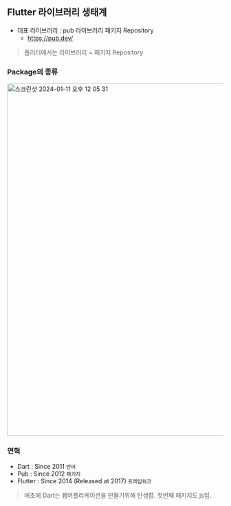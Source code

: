 ## Flutter 라이브러리 생태계
- 대표 라이브러리 : pub 라이브러리 패키지 Repository 
  - https://pub.dev/

> 플러터에서는 라이브러리 = 패키지 Repository

### Package의 종류

<img width="817" alt="스크린샷 2024-01-11 오후 12 05 31" src="https://github.com/hoa0217/dart_study/assets/48192141/95ab2f68-fcb7-47ab-a71e-87ea54e438db">

### 연혁
- Dart : Since 2011 `언어`
- Pub : Since 2012 `패키지`
- Flutter : Since 2014 (Released at 2017) `프레임워크`

> 애초에 Dart는 웹어플리케이션을 만들기위해 탄생함. 첫번째 패키지도 js임.


